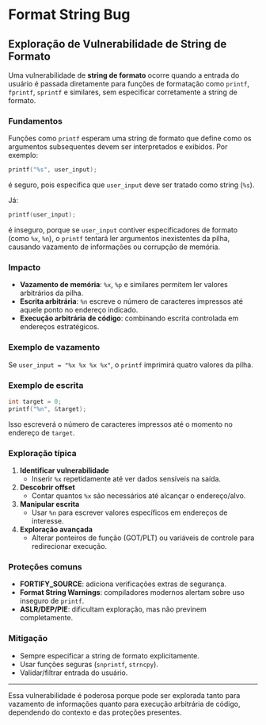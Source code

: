 # Format String Bug

## Exploração de Vulnerabilidade de String de Formato

Uma vulnerabilidade de **string de formato** ocorre quando a entrada do usuário é passada diretamente para funções de formatação como `printf`, `fprintf`, `sprintf` e similares, sem especificar corretamente a string de formato.

### Fundamentos

Funções como `printf` esperam uma string de formato que define como os argumentos subsequentes devem ser interpretados e exibidos. Por exemplo:

```c
printf("%s", user_input);
```

é seguro, pois especifica que `user_input` deve ser tratado como string (`%s`).

Já:

```c
printf(user_input);
```

é inseguro, porque se `user_input` contiver especificadores de formato (como `%x`, `%n`), o `printf` tentará ler argumentos inexistentes da pilha, causando vazamento de informações ou corrupção de memória.

### Impacto

* **Vazamento de memória**: `%x`, `%p` e similares permitem ler valores arbitrários da pilha.
* **Escrita arbitrária**: `%n` escreve o número de caracteres impressos até aquele ponto no endereço indicado.
* **Execução arbitrária de código**: combinando escrita controlada em endereços estratégicos.

### Exemplo de vazamento

Se `user_input = "%x %x %x %x"`, o `printf` imprimirá quatro valores da pilha.

### Exemplo de escrita

```c
int target = 0;
printf("%n", &target);
```

Isso escreverá o número de caracteres impressos até o momento no endereço de `target`.

### Exploração típica

1. **Identificar vulnerabilidade**
   * Inserir `%x` repetidamente até ver dados sensíveis na saída.
2. **Descobrir offset**
   * Contar quantos `%x` são necessários até alcançar o endereço/alvo.
3. **Manipular escrita**
   * Usar `%n` para escrever valores específicos em endereços de interesse.
4. **Exploração avançada**
   * Alterar ponteiros de função (GOT/PLT) ou variáveis de controle para redirecionar execução.

### Proteções comuns

* **FORTIFY\_SOURCE**: adiciona verificações extras de segurança.
* **Format String Warnings**: compiladores modernos alertam sobre uso inseguro de `printf`.
* **ASLR/DEP/PIE**: dificultam exploração, mas não previnem completamente.

### Mitigação

* Sempre especificar a string de formato explicitamente.
* Usar funções seguras (`snprintf`, `strncpy`).
* Validar/filtrar entrada do usuário.

***

Essa vulnerabilidade é poderosa porque pode ser explorada tanto para vazamento de informações quanto para execução arbitrária de código, dependendo do contexto e das proteções presentes.
